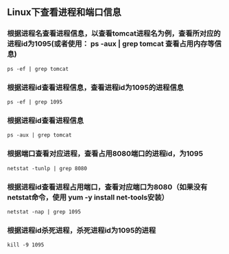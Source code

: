 ## Linux下查看进程和端口信息

### 根据进程名查看进程信息，以查看tomcat进程名为例，查看所对应的进程id为1095(或者使用： ps -aux | grep tomcat 查看占用内存等信息)
```
ps -ef | grep tomcat
```

### 根据进程id查看进程信息，查看进程id为1095的进程信息
```
ps -ef | grep 1095
```

### 根据进程id查看进程信息
```
ps -aux | grep tomcat
```

### 根据端口查看对应进程，查看占用8080端口的进程id，为1095
```
netstat -tunlp | grep 8080
```

### 根据进程id查看进程占用端口，查看对应端口为8080（如果没有netstat命令，使用 yum  -y  install  net-tools安装）
```
netstat -nap | grep 1095
```

### 根据进程id杀死进程，杀死进程id为1095的进程
```
kill -9 1095
```
















